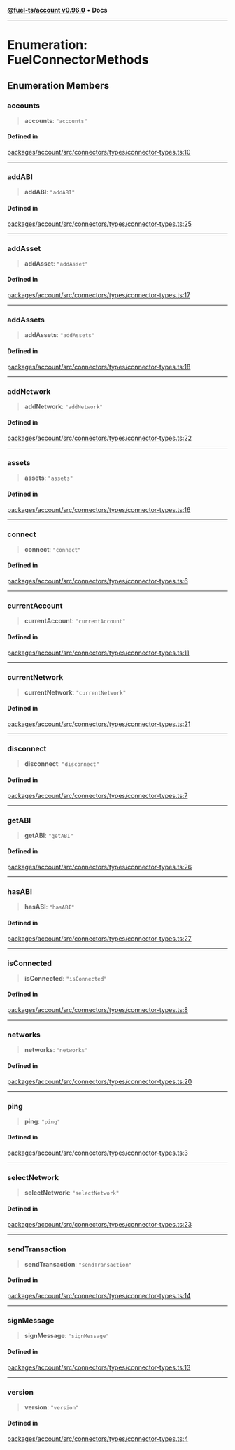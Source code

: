[**@fuel-ts/account v0.96.0**](../index.md) • **Docs**

***

# Enumeration: FuelConnectorMethods

## Enumeration Members

### accounts

> **accounts**: `"accounts"`

#### Defined in

[packages/account/src/connectors/types/connector-types.ts:10](https://github.com/FuelLabs/fuels-ts/blob/793ac1bcd1e3f1560372e455e3b77c2d623e78b6/packages/account/src/connectors/types/connector-types.ts#L10)

***

### addABI

> **addABI**: `"addABI"`

#### Defined in

[packages/account/src/connectors/types/connector-types.ts:25](https://github.com/FuelLabs/fuels-ts/blob/793ac1bcd1e3f1560372e455e3b77c2d623e78b6/packages/account/src/connectors/types/connector-types.ts#L25)

***

### addAsset

> **addAsset**: `"addAsset"`

#### Defined in

[packages/account/src/connectors/types/connector-types.ts:17](https://github.com/FuelLabs/fuels-ts/blob/793ac1bcd1e3f1560372e455e3b77c2d623e78b6/packages/account/src/connectors/types/connector-types.ts#L17)

***

### addAssets

> **addAssets**: `"addAssets"`

#### Defined in

[packages/account/src/connectors/types/connector-types.ts:18](https://github.com/FuelLabs/fuels-ts/blob/793ac1bcd1e3f1560372e455e3b77c2d623e78b6/packages/account/src/connectors/types/connector-types.ts#L18)

***

### addNetwork

> **addNetwork**: `"addNetwork"`

#### Defined in

[packages/account/src/connectors/types/connector-types.ts:22](https://github.com/FuelLabs/fuels-ts/blob/793ac1bcd1e3f1560372e455e3b77c2d623e78b6/packages/account/src/connectors/types/connector-types.ts#L22)

***

### assets

> **assets**: `"assets"`

#### Defined in

[packages/account/src/connectors/types/connector-types.ts:16](https://github.com/FuelLabs/fuels-ts/blob/793ac1bcd1e3f1560372e455e3b77c2d623e78b6/packages/account/src/connectors/types/connector-types.ts#L16)

***

### connect

> **connect**: `"connect"`

#### Defined in

[packages/account/src/connectors/types/connector-types.ts:6](https://github.com/FuelLabs/fuels-ts/blob/793ac1bcd1e3f1560372e455e3b77c2d623e78b6/packages/account/src/connectors/types/connector-types.ts#L6)

***

### currentAccount

> **currentAccount**: `"currentAccount"`

#### Defined in

[packages/account/src/connectors/types/connector-types.ts:11](https://github.com/FuelLabs/fuels-ts/blob/793ac1bcd1e3f1560372e455e3b77c2d623e78b6/packages/account/src/connectors/types/connector-types.ts#L11)

***

### currentNetwork

> **currentNetwork**: `"currentNetwork"`

#### Defined in

[packages/account/src/connectors/types/connector-types.ts:21](https://github.com/FuelLabs/fuels-ts/blob/793ac1bcd1e3f1560372e455e3b77c2d623e78b6/packages/account/src/connectors/types/connector-types.ts#L21)

***

### disconnect

> **disconnect**: `"disconnect"`

#### Defined in

[packages/account/src/connectors/types/connector-types.ts:7](https://github.com/FuelLabs/fuels-ts/blob/793ac1bcd1e3f1560372e455e3b77c2d623e78b6/packages/account/src/connectors/types/connector-types.ts#L7)

***

### getABI

> **getABI**: `"getABI"`

#### Defined in

[packages/account/src/connectors/types/connector-types.ts:26](https://github.com/FuelLabs/fuels-ts/blob/793ac1bcd1e3f1560372e455e3b77c2d623e78b6/packages/account/src/connectors/types/connector-types.ts#L26)

***

### hasABI

> **hasABI**: `"hasABI"`

#### Defined in

[packages/account/src/connectors/types/connector-types.ts:27](https://github.com/FuelLabs/fuels-ts/blob/793ac1bcd1e3f1560372e455e3b77c2d623e78b6/packages/account/src/connectors/types/connector-types.ts#L27)

***

### isConnected

> **isConnected**: `"isConnected"`

#### Defined in

[packages/account/src/connectors/types/connector-types.ts:8](https://github.com/FuelLabs/fuels-ts/blob/793ac1bcd1e3f1560372e455e3b77c2d623e78b6/packages/account/src/connectors/types/connector-types.ts#L8)

***

### networks

> **networks**: `"networks"`

#### Defined in

[packages/account/src/connectors/types/connector-types.ts:20](https://github.com/FuelLabs/fuels-ts/blob/793ac1bcd1e3f1560372e455e3b77c2d623e78b6/packages/account/src/connectors/types/connector-types.ts#L20)

***

### ping

> **ping**: `"ping"`

#### Defined in

[packages/account/src/connectors/types/connector-types.ts:3](https://github.com/FuelLabs/fuels-ts/blob/793ac1bcd1e3f1560372e455e3b77c2d623e78b6/packages/account/src/connectors/types/connector-types.ts#L3)

***

### selectNetwork

> **selectNetwork**: `"selectNetwork"`

#### Defined in

[packages/account/src/connectors/types/connector-types.ts:23](https://github.com/FuelLabs/fuels-ts/blob/793ac1bcd1e3f1560372e455e3b77c2d623e78b6/packages/account/src/connectors/types/connector-types.ts#L23)

***

### sendTransaction

> **sendTransaction**: `"sendTransaction"`

#### Defined in

[packages/account/src/connectors/types/connector-types.ts:14](https://github.com/FuelLabs/fuels-ts/blob/793ac1bcd1e3f1560372e455e3b77c2d623e78b6/packages/account/src/connectors/types/connector-types.ts#L14)

***

### signMessage

> **signMessage**: `"signMessage"`

#### Defined in

[packages/account/src/connectors/types/connector-types.ts:13](https://github.com/FuelLabs/fuels-ts/blob/793ac1bcd1e3f1560372e455e3b77c2d623e78b6/packages/account/src/connectors/types/connector-types.ts#L13)

***

### version

> **version**: `"version"`

#### Defined in

[packages/account/src/connectors/types/connector-types.ts:4](https://github.com/FuelLabs/fuels-ts/blob/793ac1bcd1e3f1560372e455e3b77c2d623e78b6/packages/account/src/connectors/types/connector-types.ts#L4)
